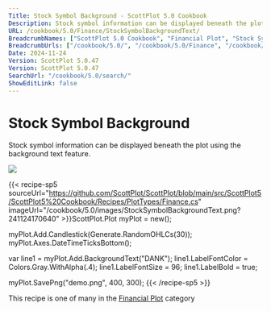 ```yaml
---
Title: Stock Symbol Background - ScottPlot 5.0 Cookbook
Description: Stock symbol information can be displayed beneath the plot using the background text feature.
URL: /cookbook/5.0/Finance/StockSymbolBackgroundText/
BreadcrumbNames: ["ScottPlot 5.0 Cookbook", "Financial Plot", "Stock Symbol Background"]
BreadcrumbUrls: ["/cookbook/5.0/", "/cookbook/5.0/Finance", "/cookbook/5.0/Finance/StockSymbolBackgroundText"]
Date: 2024-11-24
Version: ScottPlot 5.0.47
Version: ScottPlot 5.0.47
SearchUrl: "/cookbook/5.0/search/"
ShowEditLink: false
---
```



<div class='d-flex align-items-center mt-5'>
<h1 class='me-2 text-dark my-0 border-0'>Stock Symbol Background</h1>
</div>

Stock symbol information can be displayed beneath the plot using the background text feature.

[![](/cookbook/5.0/images/StockSymbolBackgroundText.png?241124170640)](/cookbook/5.0/images/StockSymbolBackgroundText.png?241124170640)

{{< recipe-sp5 sourceUrl="https://github.com/ScottPlot/ScottPlot/blob/main/src/ScottPlot5/ScottPlot5%20Cookbook/Recipes/PlotTypes/Finance.cs" imageUrl="/cookbook/5.0/images/StockSymbolBackgroundText.png?241124170640" >}}ScottPlot.Plot myPlot = new();

myPlot.Add.Candlestick(Generate.RandomOHLCs(30));
myPlot.Axes.DateTimeTicksBottom();

var line1 = myPlot.Add.BackgroundText("DANK");
line1.LabelFontColor = Colors.Gray.WithAlpha(.4);
line1.LabelFontSize = 96;
line1.LabelBold = true;

myPlot.SavePng("demo.png", 400, 300);
{{< /recipe-sp5 >}}

<div class='my-5 text-center'>This recipe is one of many in the <a href='/cookbook/5.0/Finance'>Financial Plot</a> category</div>



